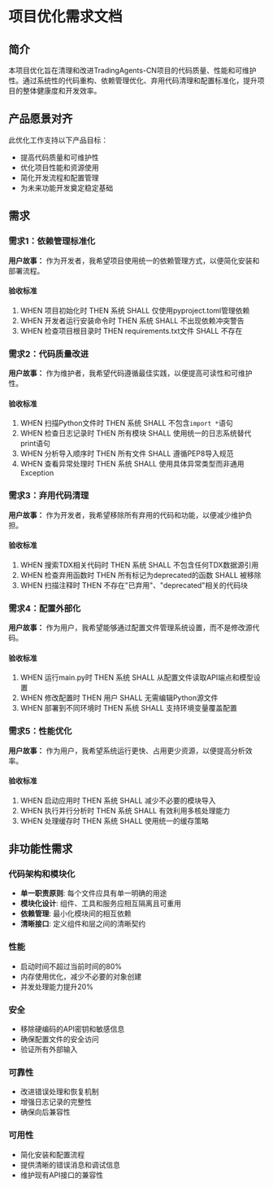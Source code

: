 # 项目优化需求文档

## 简介

本项目优化旨在清理和改进TradingAgents-CN项目的代码质量、性能和可维护性。通过系统性的代码重构、依赖管理优化、弃用代码清理和配置标准化，提升项目的整体健康度和开发效率。

## 产品愿景对齐

此优化工作支持以下产品目标：
- 提高代码质量和可维护性
- 优化项目性能和资源使用
- 简化开发流程和配置管理
- 为未来功能开发奠定稳定基础

## 需求

### 需求1：依赖管理标准化

**用户故事：** 作为开发者，我希望项目使用统一的依赖管理方式，以便简化安装和部署流程。

#### 验收标准

1. WHEN 项目初始化时 THEN 系统 SHALL 仅使用pyproject.toml管理依赖
2. WHEN 开发者运行安装命令时 THEN 系统 SHALL 不出现依赖冲突警告
3. WHEN 检查项目根目录时 THEN requirements.txt文件 SHALL 不存在

### 需求2：代码质量改进

**用户故事：** 作为维护者，我希望代码遵循最佳实践，以便提高可读性和可维护性。

#### 验收标准

1. WHEN 扫描Python文件时 THEN 系统 SHALL 不包含`import *`语句
2. WHEN 检查日志记录时 THEN 所有模块 SHALL 使用统一的日志系统替代print语句
3. WHEN 分析导入顺序时 THEN 所有文件 SHALL 遵循PEP8导入规范
4. WHEN 查看异常处理时 THEN 系统 SHALL 使用具体异常类型而非通用Exception

### 需求3：弃用代码清理

**用户故事：** 作为开发者，我希望移除所有弃用的代码和功能，以便减少维护负担。

#### 验收标准

1. WHEN 搜索TDX相关代码时 THEN 系统 SHALL 不包含任何TDX数据源引用
2. WHEN 检查弃用函数时 THEN 所有标记为deprecated的函数 SHALL 被移除
3. WHEN 扫描注释时 THEN 不存在"已弃用"、"deprecated"相关的代码块

### 需求4：配置外部化

**用户故事：** 作为用户，我希望能够通过配置文件管理系统设置，而不是修改源代码。

#### 验收标准

1. WHEN 运行main.py时 THEN 系统 SHALL 从配置文件读取API端点和模型设置
2. WHEN 修改配置时 THEN 用户 SHALL 无需编辑Python源文件
3. WHEN 部署到不同环境时 THEN 系统 SHALL 支持环境变量覆盖配置

### 需求5：性能优化

**用户故事：** 作为用户，我希望系统运行更快、占用更少资源，以便提高分析效率。

#### 验收标准

1. WHEN 启动应用时 THEN 系统 SHALL 减少不必要的模块导入
2. WHEN 执行并行分析时 THEN 系统 SHALL 有效利用多核处理能力
3. WHEN 处理缓存时 THEN 系统 SHALL 使用统一的缓存策略

## 非功能性需求

### 代码架构和模块化
- **单一职责原则**: 每个文件应具有单一明确的用途
- **模块化设计**: 组件、工具和服务应相互隔离且可重用
- **依赖管理**: 最小化模块间的相互依赖
- **清晰接口**: 定义组件和层之间的清晰契约

### 性能
- 启动时间不超过当前时间的80%
- 内存使用优化，减少不必要的对象创建
- 并发处理能力提升20%

### 安全
- 移除硬编码的API密钥和敏感信息
- 确保配置文件的安全访问
- 验证所有外部输入

### 可靠性
- 改进错误处理和恢复机制
- 增强日志记录的完整性
- 确保向后兼容性

### 可用性
- 简化安装和配置流程
- 提供清晰的错误消息和调试信息
- 维护现有API接口的兼容性